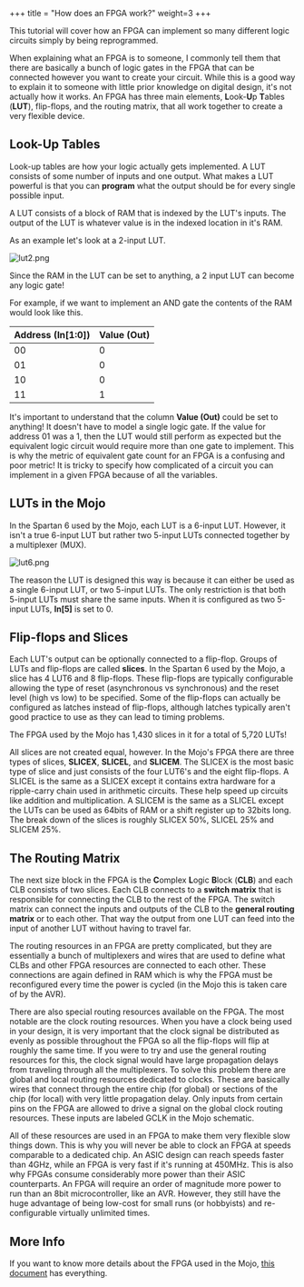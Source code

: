 +++
title = "How does an FPGA work?"
weight=3
+++

This tutorial will cover how an FPGA can implement so many different logic circuits simply by being reprogrammed.

When explaining what an FPGA is to someone, I commonly tell them that there are basically a bunch of logic gates in the FPGA that can be connected however you want to create your circuit. While this is a good way to explain it to someone with little prior knowledge on digital design, it's not actually how it works. An FPGA has three main elements, **L**ook-**U**p **T**ables (**LUT**), flip-flops, and the routing matrix, that all work together to create a very flexible device.

## Look-Up Tables

Look-up tables are how your logic actually gets implemented. A LUT consists of some number of inputs and one output. What makes a LUT powerful is that you can **program** what the output should be for every single possible input.

A LUT consists of a block of RAM that is indexed by the LUT's inputs. The output of the LUT is whatever value is in the indexed location in it's RAM. 

As an example let's look at a 2-input LUT.  

![lut2.png](https://cdn.alchitry.com/background/lut2.png)

Since the RAM in the LUT can be set to anything, a 2 input LUT can become any logic gate!

For example, if we want to implement an AND gate the contents of the RAM would look like this.

|Address (In[1:0])|Value (Out)|
|---|---|
|00|0|
|01|0|
|10|0|
|11|1|

It's important to understand that the column **Value (Out)** could be set to anything! It doesn't have to model a single logic gate. If the value for address 01 was a 1, then the LUT would still perform as expected but the equivalent logic circuit would require more than one gate to implement. This is why the metric of equivalent gate count for an FPGA is a confusing and poor metric! It is tricky to specify how complicated of a circuit you can implement in a given FPGA because of all the variables. 

## LUTs in the Mojo

In the Spartan 6 used by the Mojo, each LUT is a 6-input LUT. However, it isn't a true 6-input LUT but rather two 5-input LUTs connected together by a multiplexer (MUX).

![lut6.png](https://cdn.alchitry.com/background/lut6.png)

The reason the LUT is designed this way is because it can either be used as a single 6-input LUT, or two 5-input LUTs. The only restriction is that both 5-input LUTs must share the same inputs. When it is configured as two 5-input LUTs, **In[5]** is set to 0.

## Flip-flops and Slices

Each LUT's output can be optionally connected to a flip-flop. Groups of LUTs and flip-flops are called **slices**. In the Spartan 6 used by the Mojo, a slice has 4 LUT6 and 8 flip-flops. These flip-flops are typically configurable allowing the type of reset (asynchronous vs synchronous) and the reset level (high vs low) to be specified. Some of the flip-flops can actually be configured as latches instead of flip-flops, although latches typically aren't good practice to use as they can lead to timing problems.

The FPGA used by the Mojo has 1,430 slices in it for a total of 5,720 LUTs!

All slices are not created equal, however. In the Mojo's FPGA there are three types of slices, **SLICEX**, **SLICEL**, and **SLICEM**. The SLICEX is the most basic type of slice and just consists of the four LUT6's and the eight flip-flops. A SLICEL is the same as a SLICEX except it contains extra hardware for a ripple-carry chain used in arithmetic circuits. These help speed up circuits like addition and multiplication. A SLICEM is the same as a SLICEL except the LUTs can be used as 64bits of RAM or a shift register up to 32bits long. The break down of the slices is roughly SLICEX 50%, SLICEL 25% and SLICEM 25%.

## The Routing Matrix

The next size block in the FPGA is the **C**omplex **L**ogic **B**lock (**CLB**) and each CLB consists of two slices. Each CLB connects to a **switch matrix** that is responsible for connecting the CLB to the rest of the FPGA. The switch matrix can connect the inputs and outputs of the CLB to the **general routing matrix** or to each other. That way the output from one LUT can feed into the input of another LUT without having to travel far.

The routing resources in an FPGA are pretty complicated, but they are essentially a bunch of multiplexers and wires that are used to define what CLBs and other FPGA resources are connected to each other. These connections are again defined in RAM which is why the FPGA must be reconfigured every time the power is cycled (in the Mojo this is taken care of by the AVR).

There are also special routing resources available on the FPGA. The most notable are the clock routing resources. When you have a clock being used in your design, it is very important that the clock signal be distributed as evenly as possible throughout the FPGA so all the flip-flops will flip at roughly the same time. If you were to try and use the general routing resources for this, the clock signal would have large propagation delays from traveling through all the multiplexers. To solve this problem there are global and local routing resources dedicated to clocks. These are basically wires that connect through the entire chip (for global) or sections of the chip (for local) with very little propagation delay. Only inputs from certain pins on the FPGA are allowed to drive a signal on the global clock routing resources. These inputs are labeled GCLK in the Mojo schematic.

All of these resources are used in an FPGA to make them very flexible slow things down. This is why you will never be able to clock an FPGA at speeds comparable to a dedicated chip. An ASIC design can reach speeds faster than 4GHz, while an FPGA is very fast if it's running at 450MHz. This is also why FPGAs consume considerably more power than their ASIC counterparts. An FPGA will require an order of magnitude more power to run than an 8bit microcontroller, like an AVR. However, they still have the huge advantage of being low-cost for small runs (or hobbyists) and re-configurable virtually unlimited times.

## More Info

If you want to know more details about the FPGA used in the Mojo, [this document](https://docs.amd.com/v/u/en-US/ug384) has everything.